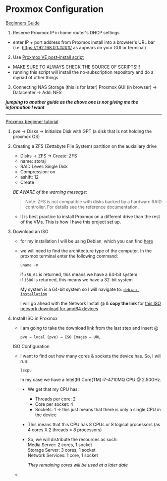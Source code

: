 # Proxmox Configuration

[Beginners Guide](https://www.youtube.com/watch?v=lFzWDJcRsqo&t=186s)

1. Reserve Proxmox IP in home router's DHCP settings
- enter IP + port address from Proxmox install into a browser's URL bar (i.e. https://192.168.0.1:####/ as appears on your GUI or terminal)
2. Use [Proxmox VE post-install script](https://community-scripts.github.io/ProxmoxVE/scripts?id=post-pve-install)
- MAKE SURE TO ALWAYS CHECK THE SOURCE OF SCRIPTS!!!
- running this script will install the no-subscription repository and do a myriad of other things
3. Connecting NAS Storage (this is for later)
Proxmox GUI (in browser) &rarr; Datacenter &rarr; Add: NFS

***jumping to another guide as the above one is not giving me the information I want***

-----------------

[Proxmox beginner tutorial](https://www.youtube.com/watch?v=d1UDj6eFXpQ)

1. pve &rarr; Disks &rarr; Initialize Disk with GPT (a disk that is not holding the proxmox OS)
2. Creating a ZFS (Zettabyte File System) partition on the auxialiary drive
   - Disks &rarr; ZFS &rarr; Create: ZFS
   - name: storaj
   - RAID Level: Single Disk
   - Compression: on
   - ashift: 12
   - Create 
     
   *BE AWARE of the warning message:* 
     >Note: ZFS is not compatible with disks backed by a hardware RAID controller. For details see the reference documentation.

   - It is best practice to install Proxmox on a different drive than the rest of the VMs. This is how I have this project set up.
3. Download an ISO
   - for my installation I will be using Debian, which you can find [here](https://www.debian.org/releases/)
   - we will need to find the architecture type of the computer. In the proxmox terminal enter the following command:
     
     <code>uname -m</code>
     
     if <code>x86_64</code> is returned, this means we have a 64-bit system \
     if <code>i686</code> is returned, this means we have a 32-bit system

     My system is a 64-bit system so I will navigate to: <code>[debian installation](https://www.debian.org/CD/)</code>

     I will go ahead with the Network Install @ [](https://www.debian.org/CD/netinst/)
     & **copy the link** for [this ISO network download for amd64 devices](https://cdimage.debian.org/debian-cd/current/amd64/iso-cd/debian-13.0.0-amd64-netinst.iso)

4. Install ISO in Proxmox
   - I am going to take the download link from the last step and insert @
  
     <code>pve &rarr; local (pve) &rarr; ISO Images &rarr; URL</code>

   ISO Configuration
   - I want to find out how many cores & sockets the device has. So, I will run:
  
     <code>lscpu</code>

     In my case we have a Intel(R) Core(TM) i7-4710MQ CPU @ 2.50GHz.
     - We get that my CPU has:
          - Threads per core: 2
          - Core per socket: 4
          - Sockets: 1 &rarr; this just means that there is only a single CPU in the device
     - This means that this CPU has 8 CPUs or 8 logical processors (as 4 cores X 2 threads = 8 processors)
     - So, we will distribute the resources as such: \
         Media Server: 2 cores, 1 socket \
         Storage Server: 3 cores, 1 socket \
         Network Services: 1 core, 1 socket 

         *They remaining cores will be used at a later date*

   - 

     

